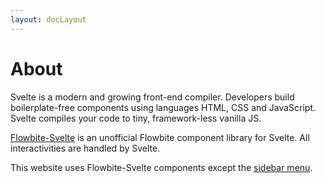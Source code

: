 ```yaml
---
layout: docLayout
---
```


<h1 class="text-3xl dark:text-white w-full pb-4">About</h1>

<p class="dark:text-white w-full text-lg py-2">
  Svelte is a modern and growing front-end compiler. Developers build boilerplate-free components using languages HTML, CSS and JavaScript. Svelte compiles your code to tiny, framework-less vanilla JS.

<a href="https://flowbite-svelte.vercel.app/" class="text-blue-600 hover:underline dark:text-blue-500">Flowbite-Svelte</a> is an unofficial Flowbite component library for Svelte. All interactivities are handled by Svelte.
</p>


<p class="dark:text-white w-full text-lg py-2">This website uses Flowbite-Svelte components except the <a href="https://github.com/shinokada/svelte-sidebar" target="_blank" class="text-blue-600 hover:underline dark:text-blue-500">sidebar menu</a>.</p>

